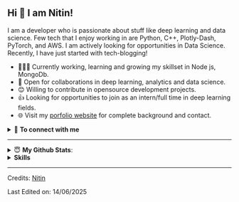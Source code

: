   <h2 id="hi--i-am-pratik">Hi 👋 I am Nitin!</h2>
<p>I am a developer who is passionate about stuff like deep learning and data science. Few tech that I enjoy working in are Python, C++, Plotly-Dash, PyTorch, and  AWS. I am actively looking for opportunities in Data Science. Recently, I have just started with tech-blogging!</p>
<ul>
<li>👨🏽‍💻 Currently working, learning and growing my skillset in Node js, MongoDb.</li>
<li>🤝 Open for collaborations in deep learning, analytics and data science.</li>
<li>😊 Willing to contribute in opensource development projects.</li>
<li>👍 Looking for opportunities to join as an intern/full time in deep learning fields.</li>
<!-- <li>👨 Know more about me at <a href="https://sourcerer.io/pr2tik1">Sourcerer</a></li> -->
<li>🌐 Visit my <a href="https://github.com/codernitinmn">porfolio website</a> for complete background and contact.</li>
</ul>
<details>
<summary>🤝 <b>To connect with me</b></summary>
<p align="center">
</p><p><a href="https://codernitinmn.github.io/"><img src="https://img.shields.io/badge/portfolio-%23.svg?&amp;style=for-the-badge&amp;logo=&amp;logoColor=white%22"></a>
<a href="https://twitter.com/Pratikpkb"><img src="https://img.shields.io/badge/twitter-%231DA1F2.svg?&amp;style=for-the-badge&amp;logo=twitter&amp;logoColor=white"></a>
<a href="https://medium.com/@pratikbaitha04"><img src="https://img.shields.io/badge/medium-%2312100E.svg?&amp;style=for-the-badge&amp;logo=medium&amp;logoColor=white"></a>
<a href="https://www.linkedin.com/in/pratik-kumar04/"><img src="https://img.shields.io/badge/linkedin-%230077B5.svg?&amp;style=for-the-badge&amp;logo=linkedin&amp;logoColor=white"></a>
<a href="https://www.instagram.com/pratikkumar04/"><img src="https://img.shields.io/badge/instagram-%23E4405F.svg?&amp;style=for-the-badge&amp;logo=instagram&amp;logoColor=white"></a>
<a href="https://www.facebook.com/pr2tik1"><img src="https://img.shields.io/badge/facebook-%231877F2.svg?&amp;style=for-the-badge&amp;logo=facebook&amp;logoColor=white"></a>
<a href="https://github.com/codernitinmn/codernitinmn"><img src="https://badges.pufler.dev/visits/codernitinmn/codernitinmn?style=for-the-badge" alt="Visits Badge"></a></p>
<p></p>
</details>
<hr>
<details>
 <summary> 😇 <b>My Github Stats</b>: </summary>
<br>
<p align="center">
  <img src="https://github-readme-stats.vercel.app/api?username=codernitinmn&amp;show_icons=true&amp;theme=tokyonight&amp;line_height=27">
  <img src="https://github-readme-stats.vercel.app/api/top-langs/?username=codernitinmn;hide=css,java,html&amp;theme=tokyonight">
</p>
</details>
<details> 
 <summary> <b>Skills</b></summary>
<p align="center">
</p><ul>
<li>
<p><strong>Languages</strong>:</p>
<p><img src="https://img.shields.io/badge/Dart-beginnner-blue?style=for-the-badge&amp;logo=dart&amp;logoColor=white" alt="Dart">
<img src="https://img.shields.io/badge/Python-beginnner-%2314354C?style=for-the-badge&amp;logo=python&amp;logoColor=white" alt="Python"></p>
<br>
</li>
<li>
<p><strong>Frameworks</strong>:</p>
<p><img src="https://img.shields.io/badge/Flutter-beginnner-%232370ED?style=for-the-badge&amp;logo=flutter&amp;logoColor=white" alt="Flutter"></p>
</li>
<li>
<p><strong>Software</strong>:</p>
<p><img src="https://img.shields.io/badge/Linux-FCC624?style=for-the-badge&amp;logo=linux&amp;logoColor=black" alt="Linux">
<img src="https://img.shields.io/badge/-Pop!__OS-cyan?style=for-the-badge&amp;logo=popos&amp;logoColor=black" alt="Pop!_OS">
<img src="https://img.shields.io/badge/Visual%20Studio%20Code-blue?style=for-the-badge&amp;logo=visualstudiocode&amp;logoColor=white" alt="Visual Studio Code">
<img src="https://img.shields.io/badge/Github-black?style=for-the-badge&amp;logo=github&amp;logoColor=white" alt="Github">
<img src="https://img.shields.io/badge/Git-orange?style=for-the-badge&amp;logo=github&amp;logoColor=white" alt="Git">
<img src="https://img.shields.io/badge/Terminal-%23054020?style=for-the-badge&amp;logo=gnu-bash&amp;logoColor=white" alt="Terminal"></p>
</li>
<li>
<p><strong>Hardware</strong>:</p>
<p><img src="https://img.shields.io/badge/Intel-blue?style=for-the-badge&amp;logo=intel&amp;logoColor=white" alt="Intel">
<img src="https://img.shields.io/badge/Nvidia-deepgreen?style=for-the-badge&amp;logo=nvidia&amp;logoColor=white" alt="Nvidia">
<img src="https://img.shields.io/badge/dell-black?style=for-the-badge&amp;logo=dell&amp;logoColor=white" alt="Dell">
<img src="https://img.shields.io/badge/logitech-white?style=for-the-badge&amp;logo=logitech&amp;logoColor=black" alt="Logitech"></p>
</li>
</ul>
<!--END_SECTION:waka-->
</details>
<hr>
<p>Credits: <a href="https://github.com/codernitinmn">Nitin</a></p>
<p>Last Edited on: 14/06/2025</p> 
